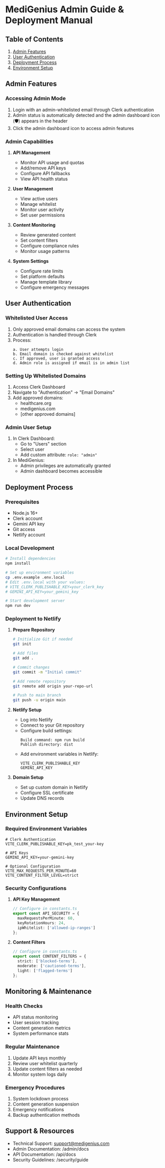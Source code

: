 # MediGenius Admin Guide & Deployment Manual

## Table of Contents
1. [Admin Features](#admin-features)
2. [User Authentication](#user-authentication)
3. [Deployment Process](#deployment-process)
4. [Environment Setup](#environment-setup)

## Admin Features

### Accessing Admin Mode
1. Login with an admin-whitelisted email through Clerk authentication
2. Admin status is automatically detected and the admin dashboard icon (🛡️) appears in the header
3. Click the admin dashboard icon to access admin features

### Admin Capabilities
1. **API Management**
   - Monitor API usage and quotas
   - Add/remove API keys
   - Configure API fallbacks
   - View API health status

2. **User Management**
   - View active users
   - Manage whitelist
   - Monitor user activity
   - Set user permissions

3. **Content Monitoring**
   - Review generated content
   - Set content filters
   - Configure compliance rules
   - Monitor usage patterns

4. **System Settings**
   - Configure rate limits
   - Set platform defaults
   - Manage template library
   - Configure emergency messages

## User Authentication

### Whitelisted User Access
1. Only approved email domains can access the system
2. Authentication is handled through Clerk
3. Process:
   ```
   a. User attempts login
   b. Email domain is checked against whitelist
   c. If approved, user is granted access
   d. Admin role is assigned if email is in admin list
   ```

### Setting Up Whitelisted Domains
1. Access Clerk Dashboard
2. Navigate to "Authentication" → "Email Domains"
3. Add approved domains:
   - healthcare.org
   - medigenius.com
   - [other approved domains]

### Admin User Setup
1. In Clerk Dashboard:
   - Go to "Users" section
   - Select user
   - Add custom attribute: `role: "admin"`
2. In MediGenius:
   - Admin privileges are automatically granted
   - Admin dashboard becomes accessible

## Deployment Process

### Prerequisites
- Node.js 16+
- Clerk account
- Gemini API key
- Git access
- Netlify account

### Local Development
```bash
# Install dependencies
npm install

# Set up environment variables
cp .env.example .env.local
# Edit .env.local with your values:
# VITE_CLERK_PUBLISHABLE_KEY=your_clerk_key
# GEMINI_API_KEY=your_gemini_key

# Start development server
npm run dev
```

### Deployment to Netlify

1. **Prepare Repository**
   ```bash
   # Initialize Git if needed
   git init
   
   # Add files
   git add .
   
   # Commit changes
   git commit -m "Initial commit"
   
   # Add remote repository
   git remote add origin your-repo-url
   
   # Push to main branch
   git push -u origin main
   ```

2. **Netlify Setup**
   - Log into Netlify
   - Connect to your Git repository
   - Configure build settings:
     ```
     Build command: npm run build
     Publish directory: dist
     ```
   - Add environment variables in Netlify:
     ```
     VITE_CLERK_PUBLISHABLE_KEY
     GEMINI_API_KEY
     ```

3. **Domain Setup**
   - Set up custom domain in Netlify
   - Configure SSL certificate
   - Update DNS records

## Environment Setup

### Required Environment Variables
```env
# Clerk Authentication
VITE_CLERK_PUBLISHABLE_KEY=pk_test_your-key

# API Keys
GEMINI_API_KEY=your-gemini-key

# Optional Configuration
VITE_MAX_REQUESTS_PER_MINUTE=60
VITE_CONTENT_FILTER_LEVEL=strict
```

### Security Configurations
1. **API Key Management**
   ```typescript
   // Configure in constants.ts
   export const API_SECURITY = {
     maxRequestsPerMinute: 60,
     keyRotationHours: 24,
     ipWhitelist: ['allowed-ip-ranges']
   };
   ```

2. **Content Filters**
   ```typescript
   // Configure in constants.ts
   export const CONTENT_FILTERS = {
     strict: ['blocked-terms'],
     moderate: ['cautioned-terms'],
     light: ['flagged-terms']
   };
   ```

## Monitoring & Maintenance

### Health Checks
- API status monitoring
- User session tracking
- Content generation metrics
- System performance stats

### Regular Maintenance
1. Update API keys monthly
2. Review user whitelist quarterly
3. Update content filters as needed
4. Monitor system logs daily

### Emergency Procedures
1. System lockdown process
2. Content generation suspension
3. Emergency notifications
4. Backup authentication methods

## Support & Resources
- Technical Support: support@medigenius.com
- Admin Documentation: /admin/docs
- API Documentation: /api/docs
- Security Guidelines: /security/guide

